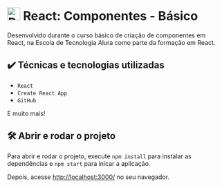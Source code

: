 # <img src="https://upload.wikimedia.org/wikipedia/commons/a/a7/React-icon.svg" alt="React Logo" width="30" height="30"> React: Componentes - Básico

Desenvolvido durante o curso básico de criação de componentes em React, na Escola de Tecnologia Alura como parte da formação em React.

## ✔️ Técnicas e tecnologias utilizadas

- `React`
- `Create React App`
- `GitHub`

E muito mais!

## 🛠️ Abrir e rodar o projeto

Para abrir e rodar o projeto, execute `npm install` para instalar as dependências e `npm start` para inicar a aplicação.

Depois, acesse <a href="http://localhost:3000/">http://localhost:3000/</a> no seu navegador.
